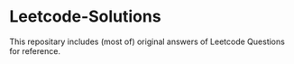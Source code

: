 # Leetcode-Solutions
This repositary includes (most of) original answers of Leetcode Questions for reference.
